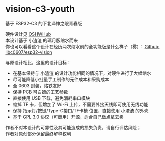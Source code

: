 # vision-c3-youth
基于 ESP32-C3 的下北泽神之眼青春版  

硬件设计见 [OSHWHub](https://oshwhub.com/libc0607/liyue-c3-lowcost-v1)   
本设计基于 小渣渣 的璃月版缩水而来  
你也可以看看这个设计在经历两次缩水前的全功能版是什么样子（雾）： [Github: libc0607/esp32-vision](https://github.com/libc0607/esp32-vision)  

与原设计相比，这里的设计目标：
 - 在基本保持与 小渣渣 的设计功能相同的情况下，对硬件进行了大幅缩水  
 - 尽可能降低小批量手工制作的元件成本和采购成本  
 - 全 0603 封装，烙铁友好  
 - 保持 PCB 可白嫖的工艺参数  
 - 直接使用 USB 下载，避免消耗串口模块  
 - 缩掉 TF 卡，但增加了 Wi-Fi 上传，不需要外接天线即可使用无线功能   
 - 保持 指示灯/按键/Type-C接口/TF卡槽 位置，直接使用 小渣渣 的外壳  
 - 基于 GPL 3.0 协议（可商用）开源，适合自己做点拿去卖

作者不对本设计的可靠性及其可能造成的损失负责，请自行评估风险；  
作者对原创部分保留最终解释权利  
